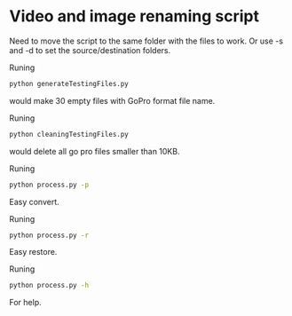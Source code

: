 # Video and image renaming script

Need to move the script to the same folder with the files to work.
Or use -s and -d to set the source/destination folders.

Runing
```Bash
python generateTestingFiles.py
```
 would make 30 empty files with GoPro format file name.

Runing
```Bash
python cleaningTestingFiles.py
```
would delete all go pro files smaller than 10KB.

Runing 
```Bash
python process.py -p
```
Easy convert.

Runing 
```Bash
python process.py -r
```
Easy restore.

Runing 
```Bash
python process.py -h
```
For help.
